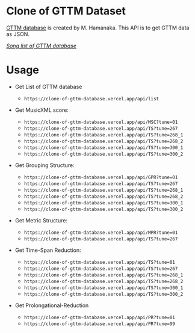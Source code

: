 # Clone of GTTM Dataset
[GTTM database](https://gttm.jp/gttm/database/) is created by M. Hamanaka.
This API is to get GTTM data as JSON.

_[Song list of GTTM database](https://clone-of-gttm-database.vercel.app)_

# Usage
- Get List of GTTM database
  - `https://clone-of-gttm-database.vercel.app/api/list`

- Get MusicXML score:
  - `https://clone-of-gttm-database.vercel.app/api/MSC?tune=01`
  - `https://clone-of-gttm-database.vercel.app/api/TS?tune=267`
  - `https://clone-of-gttm-database.vercel.app/api/TS?tune=268_1`
  - `https://clone-of-gttm-database.vercel.app/api/TS?tune=268_2`
  - `https://clone-of-gttm-database.vercel.app/api/TS?tune=300_1`
  - `https://clone-of-gttm-database.vercel.app/api/TS?tune=300_2`

- Get Grouping Structure:
  - `https://clone-of-gttm-database.vercel.app/api/GPR?tune=01`
  - `https://clone-of-gttm-database.vercel.app/api/TS?tune=267`
  - `https://clone-of-gttm-database.vercel.app/api/TS?tune=268_1`
  - `https://clone-of-gttm-database.vercel.app/api/TS?tune=268_2`
  - `https://clone-of-gttm-database.vercel.app/api/TS?tune=300_1`
  - `https://clone-of-gttm-database.vercel.app/api/TS?tune=300_2`

- Get Metric Structure:
  - `https://clone-of-gttm-database.vercel.app/api/MPR?tune=01`
  - `https://clone-of-gttm-database.vercel.app/api/TS?tune=267`

- Get Time-Span Reduction:
  - `https://clone-of-gttm-database.vercel.app/api/TS?tune=01`
  - `https://clone-of-gttm-database.vercel.app/api/TS?tune=267`
  - `https://clone-of-gttm-database.vercel.app/api/TS?tune=268_1`
  - `https://clone-of-gttm-database.vercel.app/api/TS?tune=268_2`
  - `https://clone-of-gttm-database.vercel.app/api/TS?tune=300_1`
  - `https://clone-of-gttm-database.vercel.app/api/TS?tune=300_2`

- Get Prolongational-Reduction
  - `https://clone-of-gttm-database.vercel.app/api/PR?tune=01`
  - `https://clone-of-gttm-database.vercel.app/api/PR?tune=99`

